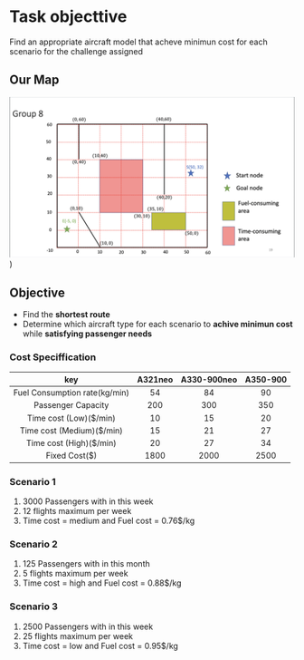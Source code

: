 # Task objecttive
 Find an appropriate aircraft model that acheve minimun cost for each scenario for the challenge assigned 

## Our Map
![Task%201/map.png](https://github.com/Ken11514/AAE2004_t1_GP8/blob/Branch-for-MAIN/image/map.png))
## Objective
- Find the **shortest route**
- Determine which aircraft type for each scenario to **achive minimun cost** while **satisfying passenger needs**

### Cost Speciffication
| key | A321neo | A330-900neo | A350-900|
| :---: | :---: | :---: | :---: |
|Fuel Consumption rate(kg/min)|54|84|90|
|Passenger Capacity|200|300|350|
|Time cost (Low)($/min)|10|15|20|
|Time cost (Medium)($/min)|15|21|27|
|Time cost (High)($/min)|20|27|34|
|Fixed Cost($)|1800|2000|2500|
### Scenario 1
1. 3000 Passengers  with in this week
2. 12 flights maximum per week
3. Time cost = medium and Fuel cost = 0.76$/kg

### Scenario 2 
1. 125 Passengers  with in this month
2. 5 flights maximum per week
3. Time cost = high and Fuel cost = 0.88$/kg

### Scenario 3
1. 2500 Passengers  with in this week
2. 25 flights maximum per week
3. Time cost = low and Fuel cost = 0.95$/kg